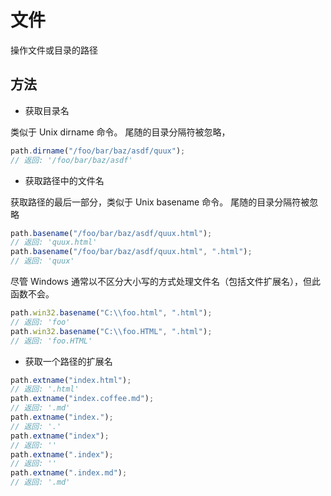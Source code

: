 # 文件

操作文件或目录的路径

## 方法

- 获取目录名

类似于 Unix dirname 命令。 尾随的目录分隔符被忽略，

```js
path.dirname("/foo/bar/baz/asdf/quux");
// 返回: '/foo/bar/baz/asdf'
```

- 获取路径中的文件名

获取路径的最后一部分，类似于 Unix basename 命令。 尾随的目录分隔符被忽略

```js
path.basename("/foo/bar/baz/asdf/quux.html");
// 返回: 'quux.html'
path.basename("/foo/bar/baz/asdf/quux.html", ".html");
// 返回: 'quux'
```

尽管 Windows 通常以不区分大小写的方式处理文件名（包括文件扩展名），但此函数不会。

```js
path.win32.basename("C:\\foo.html", ".html");
// 返回: 'foo'
path.win32.basename("C:\\foo.HTML", ".html");
// 返回: 'foo.HTML'
```

- 获取一个路径的扩展名

```js
path.extname("index.html");
// 返回: '.html'
path.extname("index.coffee.md");
// 返回: '.md'
path.extname("index.");
// 返回: '.'
path.extname("index");
// 返回: ''
path.extname(".index");
// 返回: ''
path.extname(".index.md");
// 返回: '.md'
```
